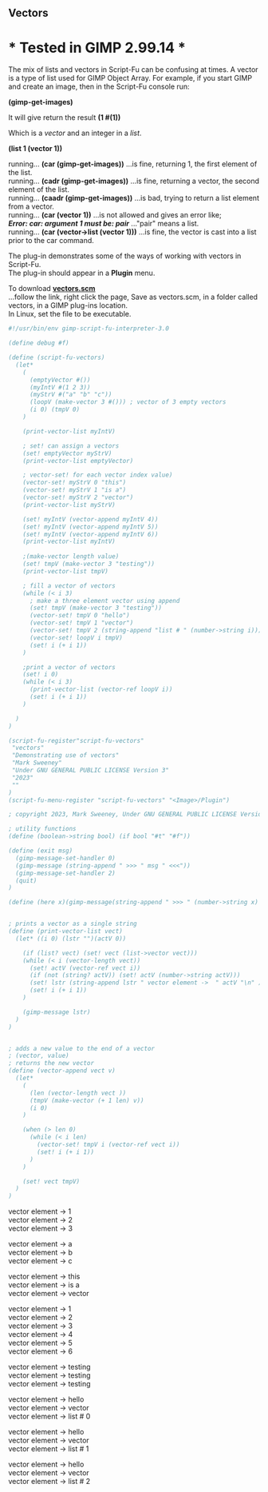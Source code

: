 ## Vectors

# * Tested in GIMP 2.99.14 *

The mix of lists and vectors in Script-Fu can be confusing at times.  A vector is a type of list used for GIMP Object Array. For example, if you start GIMP and create an image, then in the Script-Fu console run:   
  
**(gimp-get-images)**  

It will give return the result **(1 #(1))**  

Which is a _vector_ and an integer in a _list_.  

**(list 1 (vector 1))**

running...  **(car (gimp-get-images))**  ...is fine, returning 1, the first element of the list.  
running...  **(cadr (gimp-get-images))**  ...is fine, returning a vector, the second element of the list.  
running...  **(caadr (gimp-get-images))**  ...is bad, trying to return a list element from a vector.  
running...  **(car (vector 1))**  ...is not allowed and gives an error like;  
**_Error: car: argument 1 must be: pair_**  ..."pair" means a list.  
running...  **(car (vector->list (vector 1)))**  ...is fine, the vector is cast into a list prior to the car command.  
  
The plug-in demonstrates some of the ways of working with vectors in Script-Fu.  
The plug-in should appear in a **Plugin** menu.  
  
To download [**vectors.scm**](https://raw.githubusercontent.com/script-fu/script-fu.github.io/main/plug-ins/vectors/vectors.scm)  
...follow the link, right click the page, Save as vectors.scm, in a folder called vectors, in a GIMP plug-ins location.  
In Linux, set the file to be executable.  
   
   
<!-- include-plugin "vectors" -->
```scheme
#!/usr/bin/env gimp-script-fu-interpreter-3.0

(define debug #f)

(define (script-fu-vectors)
  (let*
    (
      (emptyVector #())
      (myIntV #(1 2 3))
      (myStrV #("a" "b" "c"))
      (loopV (make-vector 3 #())) ; vector of 3 empty vectors
      (i 0) (tmpV 0)
    )

    (print-vector-list myIntV)

    ; set! can assign a vectors
    (set! emptyVector myStrV)
    (print-vector-list emptyVector)

    ; vector-set! for each vector index value)
    (vector-set! myStrV 0 "this")
    (vector-set! myStrV 1 "is a")
    (vector-set! myStrV 2 "vector")
    (print-vector-list myStrV)

    (set! myIntV (vector-append myIntV 4))
    (set! myIntV (vector-append myIntV 5))
    (set! myIntV (vector-append myIntV 6))
    (print-vector-list myIntV)
    
    ;(make-vector length value)
    (set! tmpV (make-vector 3 "testing"))
    (print-vector-list tmpV)

    ; fill a vector of vectors
    (while (< i 3)
      ; make a three element vector using append
      (set! tmpV (make-vector 3 "testing"))
      (vector-set! tmpV 0 "hello")
      (vector-set! tmpV 1 "vector")
      (vector-set! tmpV 2 (string-append "list # " (number->string i)))
      (vector-set! loopV i tmpV)
      (set! i (+ i 1))
    )

    ;print a vector of vectors
    (set! i 0)
    (while (< i 3)
      (print-vector-list (vector-ref loopV i))
      (set! i (+ i 1))
    )

  )
)

(script-fu-register"script-fu-vectors"
 "vectors" 
 "Demonstrating use of vectors" 
 "Mark Sweeney"
 "Under GNU GENERAL PUBLIC LICENSE Version 3"
 "2023"
 ""
)
(script-fu-menu-register "script-fu-vectors" "<Image>/Plugin")

; copyright 2023, Mark Sweeney, Under GNU GENERAL PUBLIC LICENSE Version 3

; utility functions
(define (boolean->string bool) (if bool "#t" "#f"))

(define (exit msg)
  (gimp-message-set-handler 0)
  (gimp-message (string-append " >>> " msg " <<<"))
  (gimp-message-set-handler 2)
  (quit)
)

(define (here x)(gimp-message(string-append " >>> " (number->string x) " <<<")))


; prints a vector as a single string
(define (print-vector-list vect)
  (let* ((i 0) (lstr "")(actV 0))

    (if (list? vect) (set! vect (list->vector vect)))
    (while (< i (vector-length vect))
      (set! actV (vector-ref vect i))
      (if (not (string? actV)) (set! actV (number->string actV)))
      (set! lstr (string-append lstr " vector element ->  " actV "\n" ))
      (set! i (+ i 1))
    )

    (gimp-message lstr)
  )
)


; adds a new value to the end of a vector
; (vector, value)
; returns the new vector
(define (vector-append vect v)
  (let*
    (
      (len (vector-length vect ))
      (tmpV (make-vector (+ 1 len) v))
      (i 0)
    )

    (when (> len 0)
      (while (< i len)
        (vector-set! tmpV i (vector-ref vect i))
        (set! i (+ i 1))
      )
    )

    (set! vect tmpV)
  )
)

```

 vector element ->  1  
 vector element ->  2  
 vector element ->  3  
   
 vector element ->  a  
 vector element ->  b  
 vector element ->  c  
   
 vector element ->  this  
 vector element ->  is a  
 vector element ->  vector  
  
 vector element ->  1  
 vector element ->  2  
 vector element ->  3  
 vector element ->  4  
 vector element ->  5  
 vector element ->  6  
  
 vector element ->  testing  
 vector element ->  testing  
 vector element ->  testing  
  
 vector element ->  hello  
 vector element ->  vector  
 vector element ->  list # 0  
  
 vector element ->  hello  
 vector element ->  vector  
 vector element ->  list # 1  
  
 vector element ->  hello  
 vector element ->  vector  
 vector element ->  list # 2  

